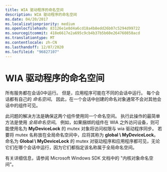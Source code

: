 ```yaml
---
title: WIA 驱动程序的命名空间
description: WIA 驱动程序的命名空间
ms.date: 04/20/2017
ms.localizationpriority: medium
ms.openlocfilehash: 83126e1e8d4a6cd18a4b8edd26b07c5294d99722
ms.sourcegitcommit: 418e6617e2a695c9cb4b37b5b60e264760858acd
ms.translationtype: MT
ms.contentlocale: zh-CN
ms.lasthandoff: 12/07/2020
ms.locfileid: "96827107"
---
```

# <a name="namespaces-for-wia-drivers"></a>WIA 驱动程序的命名空间





所有服务都在会话0中运行。 但是，应用程序可能在不同的会话中运行。 每个会话都有自己的 *命名空间*。 因此，在一个会话中创建的命名对象通常不会对其他会话中的组件可见。

此问题的解决方法是确保这两个组件使用同一个命名空间。 执行此操作的最简单方法是使用 *全局命名空间*。 例如，如果捆绑的组件在 WIA 之外访问设备，则可能使用名为 **MyDeviceLock** 的 mutex 对象将访问权限与 wia 驱动程序同步。 若要将 mutex 名称放在全局命名空间中，应将其称为 **global \\ MyDeviceLock**。 命名为 **Global \\ MyDeviceLock** 的 mutex 对驱动程序和应用程序都可见，无论它们在哪个会话中运行，因为它们都指定该名称属于全局命名空间。

有关详细信息，请参阅 Microsoft Windows SDK 文档中的 "内核对象命名空间"。

 

 




